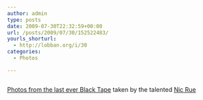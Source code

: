 ```yaml
---
author: admin
type: posts
date: 2009-07-30T22:32:59+00:00
url: /posts/2009/07/30/152522483/
yourls_shorturl:
  - http://lobban.org/i/30
categories:
  - Photos

---
```

<div class="figure">
  <img src="https://lobban.org/wp-content/uploads/2011/06/n6SoNyvfPqjlwdgjdSRq63n9o1_500.jpg" alt="" />
</div>

[Photos from the last ever Black Tape][1] taken by the talented [Nic Rue][2]

 [1]: http://www.flickr.com/photos/over-sea/sets/72157619452414306/
 [2]: http://www.nicrue.carbonmade.com/